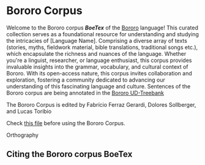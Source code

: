 # Bororo Corpus

Welcome to the Bororo corpus **_BoeTex_** of the [Bororo]() language! This curated collection serves as a foundational resource for understanding and studying the intricacies of [Language Name]. Comprising a diverse array of texts (stories, myths, fieldwork material, bible translations, traditional songs etc.), which encapsulate the richness and nuances of the language. Whether you're a linguist, researcher, or language enthusiast, this corpus provides invaluable insights into the grammar, vocabulary, and cultural context of Bororo. With its open-access nature, this corpus invites collaboration and exploration, fostering a community dedicated to advancing our understanding of this fascinating language and culture. Sentences of the Bororo corpus are being annotated in the [Bororo UD-Treebank](https://github.com/UniversalDependencies/UD_Bororo-BDT/blob/dev/bor_bdt-ud-test.conllu)

The Bororo Corpus is edited by Fabrício Ferraz Gerardi, Dolores Sollberger, and Lucas Toribio

Check [this file](https://github.com/LanguageStructure/Bororo-Corpus/blob/main/Instructions.md) before using the Bororo Corpus.



Orthography

## Citing the Bororo corpus BoeTex



